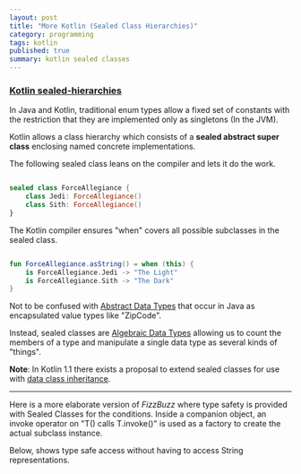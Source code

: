 ```yaml
---
layout: post
title: "More Kotlin (Sealed Class Hierarchies)"
category: programming
tags: kotlin
published: true
summary: kotlin sealed classes
---
```


### [Kotlin sealed-hierarchies](http://kotlinlang.org/docs/reference/classes.html#sealed-classes)

In Java and Kotlin, traditional enum types allow a fixed set of constants with the restriction that they are implemented only as singletons (In the JVM).

Kotlin allows a class hierarchy which consists of a **sealed abstract super class** enclosing named concrete implementations.

The following sealed class leans on the compiler and lets it do the work.

~~~ kotlin

sealed class ForceAllegiance {
    class Jedi: ForceAllegiance()
    class Sith: ForceAllegiance()
}

~~~

The Kotlin compiler ensures "when" covers all possible subclasses in the sealed class.

~~~ kotlin

fun ForceAllegiance.asString() = when (this) {
    is ForceAllegiance.Jedi -> "The Light"
    is ForceAllegiance.Sith -> "The Dark"
}

~~~

Not to be confused with [Abstract Data Types](https://en.wikipedia.org/wiki/Abstract_data_type) that occur in Java as encapsulated value types like "ZipCode".

Instead, sealed classes are [Algebraic Data Types](https://en.wikipedia.org/wiki/Algebraic_data_type) allowing us to count the members of a type and manipulate a single data type as several kinds of "things".

**Note**: In Kotlin 1.1 there exists a proposal to extend sealed classes for use with [data class inheritance](https://github.com/Kotlin/KEEP/blob/master/proposals/data-class-inheritance.md).

---

Here is a more elaborate version of *FizzBuzz* where type safety is provided with Sealed Classes for the conditions.
Inside a companion object, an invoke operator on "T() calls T.invoke()" is used as a factory to create the actual subclass instance.

<script src="https://gist.github.com/griffio/d84f39bce91898c5ee31df89e5b162e5.js"></script>

Below, shows type safe access without having to access String representations.

<script src="https://gist.github.com/griffio/ed73fcc7f2e39e2f7d05409bc2fd32b7.js"></script>
